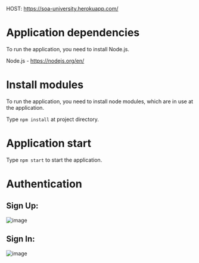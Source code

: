 
HOST: https://soa-university.herokuapp.com/

# Application dependencies
To run the application, you need to install Node.js.

Node.js - https://nodejs.org/en/

# Install modules
To run the application, you need to install node modules, which are in use at the application.

Type `npm install` at project directory.

# Application start
Type `npm start` to start the application.

# Authentication
## Sign Up:
![image](https://i.ibb.co/QHY23Gp/image.png)

## Sign In:
![image](https://i.ibb.co/T86zdqy/chrome-n21l-NOg8y-P.png)
